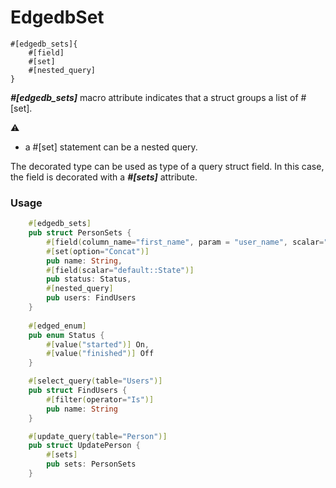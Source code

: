 # EdgedbSet

    #[edgedb_sets]{
        #[field]
        #[set]
        #[nested_query]
    }


**_#[edgedb_sets]_** macro attribute indicates that a struct groups a list of #[set].

⚠️
- a #[set] statement can be a nested query.

The decorated type can be used as type of a query struct field. In this case, the field is decorated with a _**#[sets]**_ attribute.


### Usage

```rust
    #[edgedb_sets]
    pub struct PersonSets {
        #[field(column_name="first_name", param = "user_name", scalar="<str>")]
        #[set(option="Concat")]
        pub name: String,
        #[field(scalar="default::State")]
        pub status: Status,
        #[nested_query]
        pub users: FindUsers
    }
      
    #[edged_enum]
    pub enum Status {
        #[value("started")] On,
        #[value("finished")] Off
    }

    #[select_query(table="Users")]
    pub struct FindUsers {
        #[filter(operator="Is")]
        pub name: String
    }

    #[update_query(table="Person")]
    pub struct UpdatePerson {
        #[sets]
        pub sets: PersonSets
    }
      
```